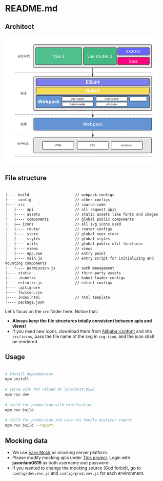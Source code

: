 # README.md

## Architect

![](https://github.com/jasonlam-swatow/vue-weihua/blob/master/static/architect.png)

## File structure

```

├---- build                     // webpack configs
├---- config                    // other configs
├---- src                       // source code
│   ├---- api                   // all request apis
│   ├---- assets                // static assets like fonts and images
│   ├---- components            // global public components
│   ├—— icons                   // all svg icons used
│   ├---- router                // router configs
│   ├---- store                 // global vuex store
│   ├---- styles                // global styles
│   ├---- utils                 // global public util functions
│   ├---- views                 // views
│   ├---- App.vue               // entry point
│   ├---- main.js               // entry script for initializing and mounting components
│   └---- permission.js         // auth management
├---- static                    // third-party assets
├---- .babelrc                  // babel-loader configs
├---- eslintrc.js               // eslint configs
├---- .gitignore
├---- favicon.ico
├---- index.html                // html template
└---- package.json
```

Let's focus on the `src` folder here. Notice that:

* **Always keep the file structures totally consistent between apis and views!**
* If you need new icons, download them from [Alibaba iconfont](http://iconfont.cn/) and into `src/icons`, pass the file name of the svg in `svg-icon`, and the icon shall be rendered.

## Usage

``` bash

# Install dependencies
npm install

# serve with hot reload at localhost:9528
npm run dev

# build for production with minification
npm run build

# build for production and view the bundle analyzer report
npm run build --report
```

## Mocking data

* We use [Easy Mock](https://easy-mock.com/) as mocking server platform.
* Please modify mocking apis under [This project](https://easy-mock.com/project/5a3b306e38863567823099ef). Login with **jasonlam0619** as both username and password.
* If you wanted to change the mocking source (God forbid), go to `config/dev.env.js` and `config/prod.env.js` for each environment.

